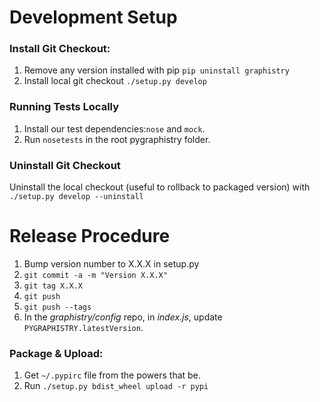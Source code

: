 # Development Setup
### Install Git Checkout:

1. Remove any version installed with pip
    `pip uninstall graphistry`
2. Install local git checkout
	`./setup.py develop`

### Running Tests Locally

1. Install our test dependencies:`nose` and `mock`.
2. Run `nosetests` in the root pygraphistry folder.

### Uninstall Git Checkout

Uninstall the local checkout (useful to rollback to packaged version) with `./setup.py develop --uninstall`

# Release Procedure
1. Bump version number to X.X.X in setup.py
2. `git commit -a -m "Version X.X.X"`
3. `git tag X.X.X`
4. `git push`
5. `git push --tags`
6. In the *graphistry/config* repo, in *index.js*, update `PYGRAPHISTRY.latestVersion`.

### Package & Upload:
1. Get `~/.pypirc` file from the powers that be.
2. Run `./setup.py bdist_wheel upload -r pypi`
